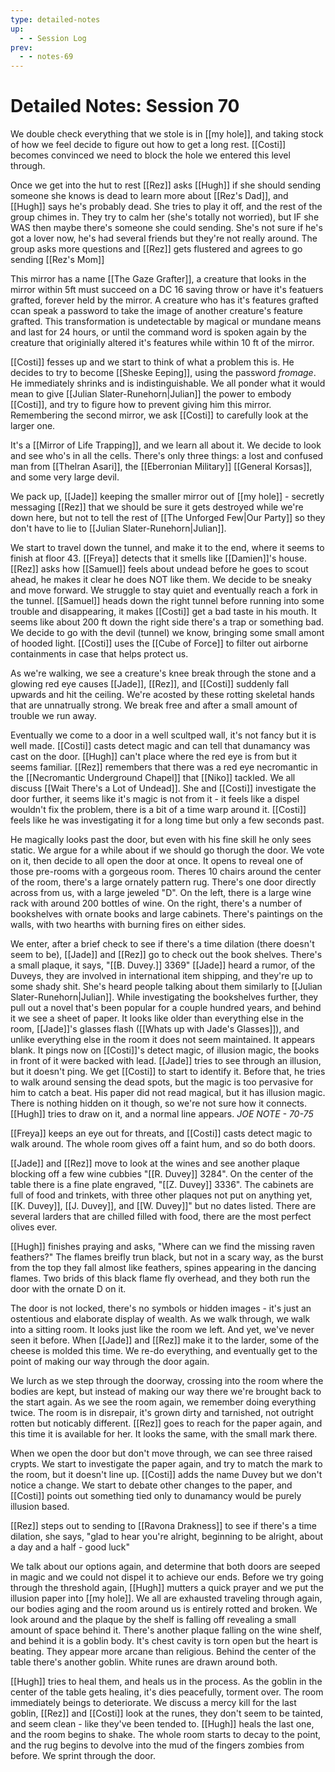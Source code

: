 ```yaml
---
type: detailed-notes
up:
  - - Session Log
prev:
  - - notes-69
---
```


# Detailed Notes: Session 70

We double check everything that we stole is in [[my hole]], and taking stock of how we feel decide to figure out how to get a long rest. [[Costi]] becomes convinced we need to block the hole we entered this level through. 

Once we get into the hut to rest [[Rez]] asks [[Hugh]] if she should sending someone she knows is dead to learn more about [[Rez's Dad]], and [[Hugh]] says he's probably dead. She tries to play it off, and the rest of the group chimes in. They try to calm her (she's totally not worried), but IF she WAS then maybe there's someone she could sending. She's not sure if he's got a lover now, he's had several friends but they're not really around. The group asks more questions and [[Rez]] gets flustered and agrees to go sending [[Rez's Mom]]

This mirror has a name [[The Gaze Grafter]], a creature that looks in the mirror within 5ft must succeed on a DC 16 saving throw or have it's featuers grafted, forever held by the mirror. A creature who has it's features grafted ccan speak a password to take the image of another creature's feature grafted. This transformation is undetectable by magical or mundane means and last for 24 hours, or until the command word is spoken again by the creature that originially altered it's features while within 10 ft of the mirror. 

[[Costi]] fesses up and we start to think of what a problem this is. He decides to try to become [[Sheske Eeping]], using the password *fromage*. He immediately shrinks and is indistinguishable. We all ponder what it would mean to give [[Julian Slater-Runehorn|Julian]] the power to embody [[Costi]], and try to figure how to prevent giving him this mirror. Remembering the second mirror, we ask [[Costi]] to carefully look at the larger one. 

It's a [[Mirror of Life Trapping]], and we learn all about it. We decide to look and see who's in all the cells. There's only three things: a lost and confused man from [[Thelran Asari]], the [[Eberronian Military]] [[General Korsas]], and some very large devil.

We pack up, [[Jade]] keeping the smaller mirror out of [[my hole]] - secretly messaging [[Rez]] that we should be sure it gets destroyed while we're down here, but not to tell the rest of [[The Unforged Few|Our Party]] so they don't have to lie to [[Julian Slater-Runehorn|Julian]]. 

We start to travel down the tunnel, and make it to the end, where it seems to finish at floor 43. [[Freya]] detects that it smells like [[Damien]]'s house. [[Rez]] asks how [[Samuel]] feels about undead before he goes to scout ahead, he makes it clear he does NOT like them. We decide to be sneaky and move forward. We struggle to stay quiet and eventually reach a fork in the tunnel. [[Samuel]] heads down the right tunnel before running into some trouble and disappearing, it makes [[Costi]] get a bad taste in his mouth. It seems like about 200 ft down the right side there's a trap or something bad. We decide to go with the devil (tunnel) we know, bringing some small amont of hooded light. [[Costi]] uses the [[Cube of Force]] to filter out airborne containments in case that helps protect us. 

As we're walking, we see a creature's knee break through the stone and a glowing red eye causes [[Jade]], [[Rez]], and [[Costi]] suddenly fall upwards and hit the ceiling. We're acosted by these rotting skeletal hands that are unnatrually strong. We break free and after a small amount of trouble we run away. 

Eventually we come to a door in a well scultped wall, it's not fancy but it is well made. [[Costi]] casts detect magic and can tell that dunamancy was cast on the door. [[Hugh]] can't place where the red eye is from but it seems familiar. [[Rez]] remembers that there was a red eye necromantic in the [[Necromantic Underground Chapel]] that [[Niko]] tackled. We all discuss [[Wait There's a Lot of Undead]]. She and [[Costi]] investigate the door further, it seems like it's magic is not from it - it feels like a dispel wouldn't fix the problem, there is a bit of a time warp around it. [[Costi]] feels like he was investigating it for a long time but only a few seconds past. 

He magically looks past the door, but even with his fine skill he only sees static. We argue for a while about if we should go thorugh the door. We vote on it, then decide to all open the door at once. It opens to reveal one of those pre-rooms with a gorgeous room. Theres 10 chairs around the center of the room, there's a large ornately pattern rug. There's one door directly across from us, with a large jeweled "D". On the left, there is a large wine rack with around 200 bottles of wine. On the right, there's a number of bookshelves with ornate books and large cabinets. There's paintings on the walls, with two hearths with burning fires on either sides. 

We enter, after a brief check to see if there's a time dilation (there doesn't seem to be), [[Jade]] and [[Rez]] go to check out the book shelves. There's a small plaque, it says, "[[B. Duvey.]] 3369" [[Jade]] heard a rumor, of the Duveys, they are involved in international item shipping, and they're up to some shady shit. She's heard people talking about them similarly to [[Julian Slater-Runehorn|Julian]]. While investigating the bookshelves further, they pull out a novel that's been popular for a couple hundred years, and behind it we see a sheet of paper. It looks like older than everything else in the room, [[Jade]]'s glasses flash ([[Whats up with Jade's Glasses]]), and unlike everything else in the room it does not seem maintained. It appears blank. It pings now on [[Costi]]'s detect magic, of illusion magic, the books in front of it were backed with lead. [[Jade]] tries to see through an illusion, but it doesn't ping. We get [[Costi]] to start to identify it. Before that, he tries to walk around sensing the dead spots, but the magic is too pervasive for him to catch a beat. His paper did not read magical, but it has illusion magic. There is nothing hidden on it though, so we're not sure how it connects. [[Hugh]] tries to draw on it, and a normal line appears. *JOE NOTE - 70-75*

[[Freya]] keeps an eye out for threats, and [[Costi]] casts detect magic to walk around. The whole room gives off a faint hum, and so do both doors. 

[[Jade]] and [[Rez]] move to look at the wines and see another plaque blocking off a few wine cubbies "[[R. Duvey]] 3284". On the center of the table there is a fine plate engraved, "[[Z. Duvey]] 3336".  The cabinets are full of food and trinkets, with three other plaques not put on anything yet, [[K. Duvey]], [[J. Duvey]], and [[W. Duvey]]" but no dates listed. There are several larders that are chilled filled with food, there are the most perfect olives ever. 

[[Hugh]] finishes praying and asks, "Where can we find the missing raven feathers?" The flames breifly trun black, but not in a scary way, as the burst from the top they fall almost like feathers, spines appearing in the dancing flames. Two brids of this black flame fly overhead, and they both run the door with the ornate D on it. 

The door is not locked, there's no symbols or hidden images - it's just an ostentious and elaborate display of wealth. As we walk through, we walk into a sitting room. It looks just like the room we left. And yet, we've never seen it before. When [[Jade]] and [[Rez]] make it to the larder, some of the cheese is molded this time. We re-do everything, and eventually get to the point of making our way through the door again.

We lurch as we step through the doorway, crossing into the room where the bodies are kept, but instead of making our way there we're brought back to the start again. As we see the room again, we remember doing everything twice. The room is in disrepair, it's grown dirty and tarnished, not outright rotten but noticably different. [[Rez]] goes to reach for the paper again, and this time it is available for her. It looks the same, with the small mark there. 

When we open the door but don't move through, we can see three raised crypts. We start to investigate the paper again, and try to match the mark to the room, but it doesn't line up. [[Costi]] adds the name Duvey but we don't notice a change. We start to debate other changes to the paper, and [[Costi]] points out something tied only to dunamancy would be purely illusion based. 

[[Rez]] steps out to sending to [[Ravona Drakness]] to see if there's a time dilation, she says, "glad to hear you're alright, beginning to be alright, about a day and a half - good luck"

We talk about our options again, and determine that both doors are seeped in magic and we could not dispel it to achieve our ends. Before we try going through the threshold again, [[Hugh]] mutters a quick prayer and we put the illusion paper into [[my hole]].  We all are exhausted traveling through again, our bodies aging and the room around us is entirely rotted and broken. We look around and the plaque by the shelf is falling off revealing a small amount of space behind it. There's another plaque falling on the wine shelf, and behind it is a goblin body. It's chest cavity is torn open but the heart is beating. They appear more arcane than religious. Behind the center of the table there's another goblin. White runes are drawn around both. 

[[Hugh]] tries to heal them, and heals us in the process. As the goblin in the center of the table gets healing, it's dies peacefully, torment over. The room immediately beings to deteriorate. We discuss a mercy kill for the last goblin, [[Rez]] and [[Costi]] look at the runes, they don't seem to be tainted, and seem clean - like they've been tended to. [[Hugh]] heals the last one, and the room begins to shake. The whole room starts to decay to the point, and the rug begins to devolve into the mud of the fingers zombies from before. We sprint through the door.

